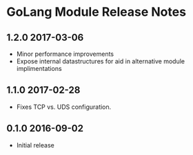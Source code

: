 # GoLang Module Release Notes

## 1.2.0 2017-03-06

* Minor performance improvements
* Expose internal datastructures for aid in alternative
  module implimentations

## 1.1.0 2017-02-28

* Fixes TCP vs. UDS configuration.

## 0.1.0 2016-09-02

* Initial release
